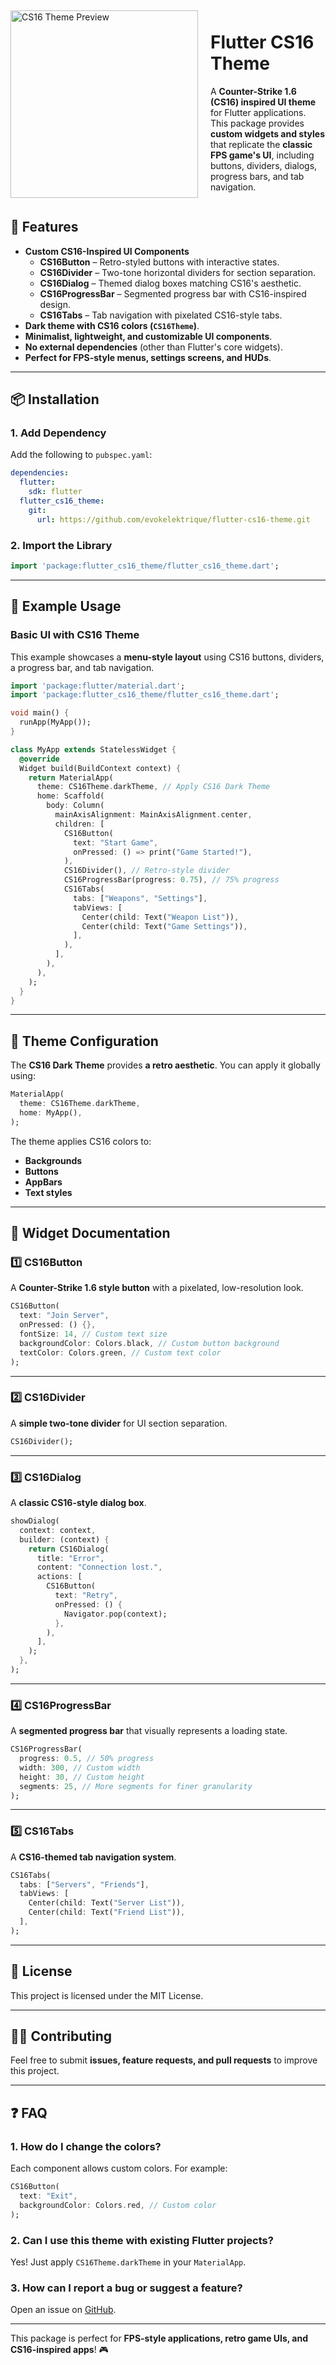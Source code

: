 <div style="display: flex; align-items: center; gap: 20px;">
  <img src="./screenshot.png" width="300" alt="CS16 Theme Preview">
  <div>
    <h1>Flutter CS16 Theme</h1>
    <p>
      A <strong>Counter-Strike 1.6 (CS16) inspired UI theme</strong> for Flutter applications.  
      This package provides <strong>custom widgets and styles</strong> that replicate the  
      <strong>classic FPS game's UI</strong>, including buttons, dividers, dialogs,  
      progress bars, and tab navigation.
    </p>
  </div>
</div>

## **📌 Features**
- **Custom CS16-Inspired UI Components**
  - **CS16Button** – Retro-styled buttons with interactive states.
  - **CS16Divider** – Two-tone horizontal dividers for section separation.
  - **CS16Dialog** – Themed dialog boxes matching CS16's aesthetic.
  - **CS16ProgressBar** – Segmented progress bar with CS16-inspired design.
  - **CS16Tabs** – Tab navigation with pixelated CS16-style tabs.
- **Dark theme with CS16 colors (`CS16Theme`)**.
- **Minimalist, lightweight, and customizable UI components**.
- **No external dependencies** (other than Flutter's core widgets).
- **Perfect for FPS-style menus, settings screens, and HUDs**.

---

## **📦 Installation**

### **1. Add Dependency**
Add the following to `pubspec.yaml`:

```yaml
dependencies:
  flutter:
    sdk: flutter
  flutter_cs16_theme:
    git:
      url: https://github.com/evokelektrique/flutter-cs16-theme.git
```

### **2. Import the Library**
```dart
import 'package:flutter_cs16_theme/flutter_cs16_theme.dart';
```

---

## **🚀 Example Usage**
### **Basic UI with CS16 Theme**
This example showcases a **menu-style layout** using CS16 buttons, dividers, a progress bar, and tab navigation.

```dart
import 'package:flutter/material.dart';
import 'package:flutter_cs16_theme/flutter_cs16_theme.dart';

void main() {
  runApp(MyApp());
}

class MyApp extends StatelessWidget {
  @override
  Widget build(BuildContext context) {
    return MaterialApp(
      theme: CS16Theme.darkTheme, // Apply CS16 Dark Theme
      home: Scaffold(
        body: Column(
          mainAxisAlignment: MainAxisAlignment.center,
          children: [
            CS16Button(
              text: "Start Game",
              onPressed: () => print("Game Started!"),
            ),
            CS16Divider(), // Retro-style divider
            CS16ProgressBar(progress: 0.75), // 75% progress
            CS16Tabs(
              tabs: ["Weapons", "Settings"],
              tabViews: [
                Center(child: Text("Weapon List")),
                Center(child: Text("Game Settings")),
              ],
            ),
          ],
        ),
      ),
    );
  }
}
```

---

## **🎨 Theme Configuration**
The **CS16 Dark Theme** provides **a retro aesthetic**. You can apply it globally using:

```dart
MaterialApp(
  theme: CS16Theme.darkTheme,
  home: MyApp(),
);
```

The theme applies CS16 colors to:
- **Backgrounds**
- **Buttons**
- **AppBars**
- **Text styles**

---

## **🔹 Widget Documentation**

### **1️⃣ CS16Button**
A **Counter-Strike 1.6 style button** with a pixelated, low-resolution look.

```dart
CS16Button(
  text: "Join Server",
  onPressed: () {},
  fontSize: 14, // Custom text size
  backgroundColor: Colors.black, // Custom button background
  textColor: Colors.green, // Custom text color
);
```

---

### **2️⃣ CS16Divider**
A **simple two-tone divider** for UI section separation.

```dart
CS16Divider();
```

---

### **3️⃣ CS16Dialog**
A **classic CS16-style dialog box**.

```dart
showDialog(
  context: context,
  builder: (context) {
    return CS16Dialog(
      title: "Error",
      content: "Connection lost.",
      actions: [
        CS16Button(
          text: "Retry",
          onPressed: () {
            Navigator.pop(context);
          },
        ),
      ],
    );
  },
);
```

---

### **4️⃣ CS16ProgressBar**
A **segmented progress bar** that visually represents a loading state.

```dart
CS16ProgressBar(
  progress: 0.5, // 50% progress
  width: 300, // Custom width
  height: 30, // Custom height
  segments: 25, // More segments for finer granularity
);
```

---

### **5️⃣ CS16Tabs**
A **CS16-themed tab navigation system**.

```dart
CS16Tabs(
  tabs: ["Servers", "Friends"],
  tabViews: [
    Center(child: Text("Server List")),
    Center(child: Text("Friend List")),
  ],
);
```

---

## **📄 License**
This project is licensed under the MIT License.

---

## **👨‍💻 Contributing**
Feel free to submit **issues, feature requests, and pull requests** to improve this project.

---

## **❓ FAQ**
### **1. How do I change the colors?**
Each component allows custom colors. For example:
```dart
CS16Button(
  text: "Exit",
  backgroundColor: Colors.red, // Custom color
);
```

### **2. Can I use this theme with existing Flutter projects?**
Yes! Just apply `CS16Theme.darkTheme` in your `MaterialApp`.

### **3. How can I report a bug or suggest a feature?**
Open an issue on [GitHub](https://github.com/evokelektrique/flutter_cs16_theme/issues).

---

This package is perfect for **FPS-style applications, retro game UIs, and CS16-inspired apps**! 🎮
